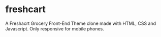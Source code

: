 # freshcart
 
A Freshacrt Grocery Front-End Theme clone made with HTML, CSS and Javascript.
Only responsive for mobile phones.
